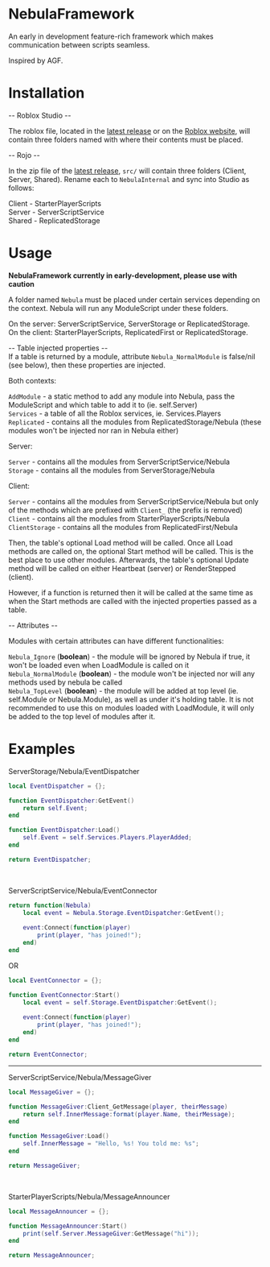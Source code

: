 # NebulaFramework
An early in development feature-rich framework which makes communication between scripts seamless. 

Inspired by AGF.

# Installation
-- Roblox Studio --

The roblox file, located in the [latest release](https://github.com/ReturnedTrue/NebulaFramework/releases/latest) or on the [Roblox website](https://www.roblox.com/library/6654523308/NebulaFramework), will contain three folders named with where their contents must be placed.

-- Rojo --

In the zip file of the [latest release](https://github.com/ReturnedTrue/NebulaFramework/releases/latest), `src/` will contain three folders (Client, Server, Shared). Rename each to `NebulaInternal` and sync into Studio as follows:

Client - StarterPlayerScripts <br />
Server - ServerScriptService <br />
Shared - ReplicatedStorage <br />

# Usage
**NebulaFramework currently in early-development, please use with caution**

A folder named `Nebula` must be placed under certain services depending on the context. Nebula will run any ModuleScript under these folders.

On the server: ServerScriptService, ServerStorage or ReplicatedStorage. <br />
On the client: StarterPlayerScripts, ReplicatedFirst or ReplicatedStorage. <br />

-- Table injected properties -- <br />
If a table is returned by a module, attribute `Nebula_NormalModule` is false/nil (see below), then these properties are injected.

Both contexts:

`AddModule` - a static method to add any module into Nebula, pass the ModuleScript and which table to add it to (ie. self.Server) <br />
`Services` - a table of all the Roblox services, ie. Services.Players <br />
`Replicated` - contains all the modules from ReplicatedStorage/Nebula (these modules won't be injected nor ran in Nebula either) <br />

Server:

`Server` - contains all the modules from ServerScriptService/Nebula <br />
`Storage` - contains all the modules from ServerStorage/Nebula <br />

Client:

`Server` - contains all the modules from ServerScriptService/Nebula but only of the methods which are prefixed with `Client_` (the prefix is removed) <br />
`Client` - contains all the modules from StarterPlayerScripts/Nebula <br />
`ClientStorage` - contains all the modules from ReplicatedFirst/Nebula <br />

Then, the table's optional Load method will be called. Once all Load methods are called on, the optional Start method will be called. This is the best place to use other modules. Afterwards, the table's optional Update method will be called on either Heartbeat (server) or RenderStepped (client).

However, if a function is returned then it will be called at the same time as when the Start methods are called with the injected properties passed as a table.

-- Attributes --

Modules with certain attributes can have different functionalities:

`Nebula_Ignore` (**boolean**) - the module will be ignored by Nebula if true, it won't be loaded even when LoadModule is called on it <br />
`Nebula_NormalModule` (**boolean**) - the module won't be injected nor will any methods used by nebula be called <br />
`Nebula_TopLevel` (**boolean**) - the module will be added at top level (ie. self.Module or Nebula.Module), as well as under it's holding table. It is not recommended to use this on modules loaded with LoadModule, it will only be added to the top level of modules after it. <br />

# Examples
ServerStorage/Nebula/EventDispatcher
```lua
local EventDispatcher = {};

function EventDispatcher:GetEvent()
	return self.Event;
end

function EventDispatcher:Load()
	self.Event = self.Services.Players.PlayerAdded;
end

return EventDispatcher;
```
<br />

ServerScriptService/Nebula/EventConnector
```lua
return function(Nebula)
	local event = Nebula.Storage.EventDispatcher:GetEvent();
	
	event:Connect(function(player)
		print(player, "has joined!");
	end)
end
```

OR

```lua
local EventConnector = {};

function EventConnector:Start()
	local event = self.Storage.EventDispatcher:GetEvent();
	
	event:Connect(function(player)
		print(player, "has joined!");
	end)
end

return EventConnector;
```

___

ServerScriptService/Nebula/MessageGiver
```lua
local MessageGiver = {};

function MessageGiver:Client_GetMessage(player, theirMessage)
	return self.InnerMessage:format(player.Name, theirMessage);
end

function MessageGiver:Load()
	self.InnerMessage = "Hello, %s! You told me: %s";
end

return MessageGiver;
```
<br />

StarterPlayerScripts/Nebula/MessageAnnouncer
```lua
local MessageAnnouncer = {};

function MessageAnnouncer:Start()
	print(self.Server.MessageGiver:GetMessage("hi"));
end

return MessageAnnouncer;
```